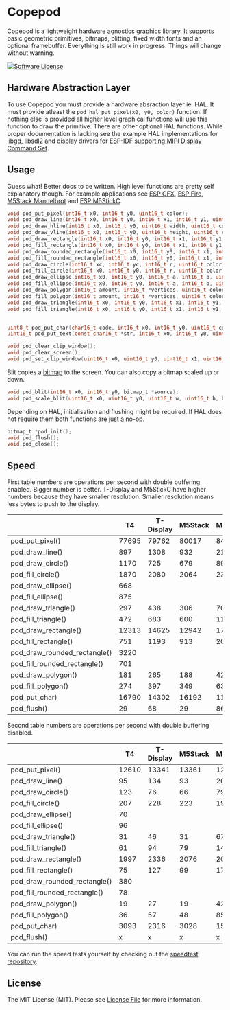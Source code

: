 # Copepod

Copepod is a lightweight hardware agnostics graphics library. It supports basic geometric primitives, bitmaps, blitting, fixed width fonts and an optional framebuffer. Everything is still work in progress. Things will change without warning.

[![Software License](https://img.shields.io/badge/license-MIT-brightgreen.svg?style=flat-square)](LICENSE.md)

## Hardware Abstraction Layer

To use Copepod you must provide a hardware absraction layer ie. HAL. It must provide atleast the `pod_hal_put_pixel(x0, y0, color)` function. If nothing else is provided all higher level graphical functions will use this function to draw the primitive. There are other optional HAL functions. While proper documentation is lacking see the example HAL implementations for [libgd](https://github.com/tuupola/copepod-libgd), [libsdl2](https://github.com/tuupola/copepod-libsdl2) and display drivers for [ESP-IDF supporting MIPI Display Command Set](https://github.com/tuupola/esp_mipi).


## Usage

Guess what! Better docs to be written. High level functions are pretty self explanatory though. For example applications see [ESP GFX](https://github.com/tuupola/esp_gfx), [ESP Fire](https://github.com/tuupola/esp_fire), [M5Stack Mandelbrot](https://github.com/tuupola/esp-examples/tree/master/014-mandelbrot) and [ESP M5StickC](https://github.com/tuupola/esp_m5stick).

```c
void pod_put_pixel(int16_t x0, int16_t y0, uint16_t color);
void pod_draw_line(int16_t x0, int16_t y0, int16_t x1, int16_t y1, uint16_t color);
void pod_draw_hline(int16_t x0, int16_t y0, uint16_t width, uint16_t color);
void pod_draw_vline(int16_t x0, int16_t y0, uint16_t height, uint16_t color);
void pod_draw_rectangle(int16_t x0, int16_t y0, int16_t x1, int16_t y1, uint16_t color);
void pod_fill_rectangle(int16_t x0, int16_t y0, int16_t x1, int16_t y1, uint16_t color);
void pod_draw_rounded_rectangle(int16_t x0, int16_t y0, int16_t x1, int16_t y1, int16_t r, uint16_t color);
void pod_fill_rounded_rectangle(int16_t x0, int16_t y0, int16_t x1, int16_t y1, int16_t r, uint16_t color);
void pod_draw_circle(int16_t xc, int16_t yc, int16_t r, uint16_t color);
void pod_fill_circle(int16_t x0, int16_t y0, int16_t r, uint16_t color);
void pod_draw_ellipse(int16_t x0, int16_t y0, int16_t a, int16_t b, uint16_t color);
void pod_fill_ellipse(int16_t x0, int16_t y0, int16_t a, int16_t b, uint16_t color);
void pod_draw_polygon(int16_t amount, int16_t *vertices, uint16_t color);
void pod_fill_polygon(int16_t amount, int16_t *vertices, uint16_t color);
void pod_draw_triangle(int16_t x0, int16_t y0, int16_t x1, int16_t y1, int16_t x2, int16_t y2, uint16_t color);
void pod_fill_triangle(int16_t x0, int16_t y0, int16_t x1, int16_t y1, int16_t x2, int16_t y2, uint16_t color);


uint8_t pod_put_char(char16_t code, int16_t x0, int16_t y0, uint16_t color, const unsigned char *font);
uint16_t pod_put_text(const char16_t *str, int16_t x0, int16_t y0, uint16_t color, const unsigned char *font);

void pod_clear_clip_window();
void pod_clear_screen();
void pod_set_clip_window(uint16_t x0, uint16_t y0, uint16_t x1, uint16_t y1);

```

Blit copies a [bitmap](https://github.com/tuupola/copepod/blob/master/bitmap.c) to the screen. You can also copy a bitmap scaled up or down.

```c
void pod_blit(int16_t x0, int16_t y0, bitmap_t *source);
void pod_scale_blit(uint16_t x0, uint16_t y0, uint16_t w, uint16_t h, bitmap_t *source);
```

Depending on HAL, initialisation and flushing might be required. If HAL does not require them both functions are just a no-op.

```c
bitmap_t *pod_init();
void pod_flush();
void pod_close();
```

## Speed

 First table numbers are operations per second with double buffering enabled. Bigger number is better. T-Display and M5StickC have higher numbers because they have smaller resolution. Smaller resolution means less bytes to push to the display.

|                              | T4    | T-Display | M5Stack | M5StickC |
|------------------------------|-------|-----------|---------|----------|
| pod_put_pixel()              | 77695 | 79762     | 80017   | 84496    |
| pod_draw_line()              | 897   | 1308      | 932     | 2107     |
| pod_draw_circle()            | 1170  | 725       | 679     | 891      |
| pod_fill_circle()            | 1870  | 2080      | 2064    | 2325     |
| pod_draw_ellipse()           | 668   |           |         |          |
| pod_fill_ellipse()           | 875   |           |         |          |
| pod_draw_triangle()          | 297   | 438       | 306     | 707      |
| pod_fill_triangle()          | 472   | 683       | 600     | 1104     |
| pod_draw_rectangle()         | 12313 | 14625     | 12942   | 17703    |
| pod_fill_rectangle()         | 751   | 1193      | 913     | 2031     |
| pod_draw_rounded_rectangle() | 3220  |           |         |          |
| pod_fill_rounded_rectangle() | 701   |           |         |          |
| pod_draw_polygon()           | 181   | 265       | 188     | 425      |
| pod_fill_polygon()           | 274   | 397       | 349     | 633      |
| pod_put_char)                | 16790 | 14302     | 16192   | 11656    |
| pod_flush()                  | 29    | 68        | 29      | 86       |

Second table numbers are operations per second with double buffering disabled.

|                              | T4    | T-Display | M5Stack | M5StickC |
|------------------------------|-------|-----------|---------|----------|
| pod_put_pixel()              | 12610 | 13341     | 13361   | 12324    |
| pod_draw_line()              | 95    | 134       | 93      | 203      |
| pod_draw_circle()            | 123   | 76        | 66      | 79       |
| pod_fill_circle()            | 207   | 228       | 223     | 197      |
| pod_draw_ellipse()           | 70    |           |         |          |
| pod_fill_ellipse()           | 96    |           |         |          |
| pod_draw_triangle()          | 31    | 46        | 31      | 67       |
| pod_fill_triangle()          | 61    | 94        | 79      | 141      |
| pod_draw_rectangle()         | 1997  | 2336      | 2076    | 2092     |
| pod_fill_rectangle()         | 75    | 127       | 99      | 171      |
| pod_draw_rounded_rectangle() | 380   |           |         |          |
| pod_fill_rounded_rectangle() | 78    |           |         |          |
| pod_draw_polygon()           | 19    | 27        | 19      | 42       |
| pod_fill_polygon()           | 36    | 57        | 48      | 85       |
| pod_put_char)                | 3093  | 2316      | 3028    | 1585     |
| pod_flush()                  | x     | x         | x       | x        |

You can run the speed tests yourself by checking out the [speedtest repository](https://github.com/tuupola/esp_gfx).

## License

The MIT License (MIT). Please see [License File](LICENSE.md) for more information.
